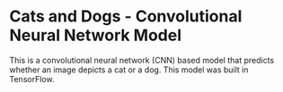 # Cats and Dogs - Convolutional Neural Network Model
This is a convolutional neural network (CNN) based model that predicts whether an image depicts a cat or a dog. This model was built in TensorFlow.
